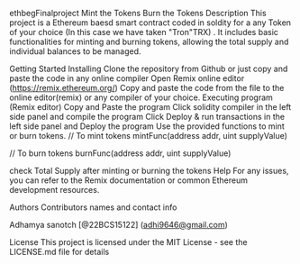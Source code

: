 ethbegFinalproject
Mint the Tokens
Burn the Tokens
Description
This project is a Ethereum baesd smart contract coded in soldity for a any Token of your choice (In this case we have taken "Tron"TRX) . It includes basic functionalities for minting and burning tokens, allowing the total supply and individual balances to be managed.

Getting Started
Installing
Clone the repository from Github or just copy and paste the code in any online compiler
Open Remix online editor (https://remix.ethereum.org/)
Copy and paste the code from the file to the online editor(remix) or any compiler of your choice.
Executing program (Remix editor)
Copy and Paste the program
Click solidity compiler in the left side panel and compile the program
Click Deploy & run transactions in the left side panel and Deploy the program
Use the provided functions to mint or burn tokens.
// To mint tokens
mintFunc(address addr, uint supplyValue)

// To burn tokens
burnFunc(address addr, uint supplyValue)

check Total Supply after minting or burning the tokens
Help
For any issues, you can refer to the Remix documentation or common Ethereum development resources.

Authors
Contributors names and contact info

Adhamya sanotch
[@22BCS15122] (adhi9646@gmail.com)

License
This project is licensed under the MIT License - see the LICENSE.md file for details
